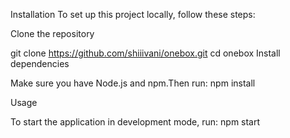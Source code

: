 Installation
To set up this project locally, follow these steps:

Clone the repository

git clone https://github.com/shiiivani/onebox.git
cd onebox
Install dependencies

Make sure you have Node.js and npm.Then run: npm install

Usage

To start the application in development mode, run: npm start
